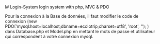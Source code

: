 l# Login-System
login system with php, MVC &amp; PDO 
 
  Pour la connexion à la Base de données, il faut modifier le code de connexion (new PDO('mysql:host=localhost;dbname=ecolotrip;charset=utf8', 'root', ''); ) dans Database.php et Model.php en mettant le mots de passe et utilisateur qui correspondent à votre connexion mysql.
  


